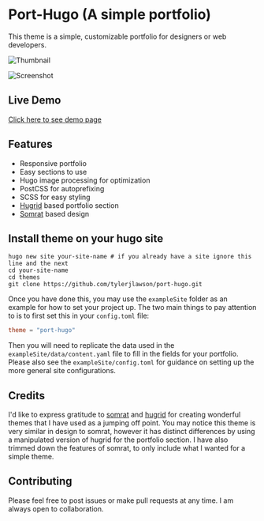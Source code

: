 # Port-Hugo (A simple portfolio)

This theme is a simple, customizable portfolio for designers or web developers.

![Thumbnail](https://raw.githubusercontent.com/tylerjlawson/port-hugo/master/images/tn.png)

![Screenshot](https://raw.githubusercontent.com/tylerjlawson/port-hugo/master/images/screenshot.png)

## Live Demo

[Click here to see demo page](https://tyler-lawson.com/port-hugo)

## Features

- Responsive portfolio
- Easy sections to use
- Hugo image processing for optimization
- PostCSS for autoprefixing
- SCSS for easy styling
- [Hugrid](https://themes.gohugo.io/hugrid) based portfolio section
- [Somrat](https://themes.gohugo.io/somrat) based design

## Install theme on your hugo site

```
hugo new site your-site-name # if you already have a site ignore this line and the next
cd your-site-name
cd themes
git clone https://github.com/tylerjlawson/port-hugo.git
```

Once you have done this, you may use the `exampleSite` folder as an example for how to set your project up. The two main things to pay attention to is to first set this in your `config.toml` file:

```toml
theme = "port-hugo"
```

Then you will need to replicate the data used in the `exampleSite/data/content.yaml` file to fill in the fields for your portfolio. Please also see the `exampleSite/config.toml` for guidance on setting up the more general site configurations.

## Credits

I'd like to express gratitude to [somrat](https://github.com/somratpro/somrat) and [hugrid](https://github.com/aerohub/hugrid) for creating wonderful themes that I have used as a jumping off point. You may notice this theme is very similar in design to somrat, however it has distinct differences by using a manipulated version of hugrid for the portfolio section. I have also trimmed down the features of somrat, to only include what I wanted for a simple theme.

## Contributing

Please feel free to post issues or make pull requests at any time. I am always open to collaboration.
